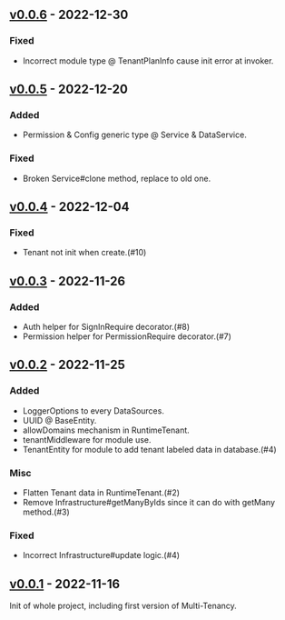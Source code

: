 ## [v0.0.6](https://github.com/Yunology/multi-tenancy/releases/tag/v0.0.6)  -  2022-12-30
### Fixed
- Incorrect module type @ TenantPlanInfo cause init error at invoker.

## [v0.0.5](https://github.com/Yunology/multi-tenancy/releases/tag/v0.0.4)  -  2022-12-20
### Added
- Permission & Config generic type @ Service & DataService.
### Fixed
- Broken Service#clone method, replace to old one.

## [v0.0.4](https://github.com/Yunology/multi-tenancy/releases/tag/v0.0.4)  -  2022-12-04
### Fixed
- Tenant not init when create.(#10)

## [v0.0.3](https://github.com/Yunology/multi-tenancy/releases/tag/v0.0.3)  -  2022-11-26
### Added
- Auth helper for SignInRequire decorator.(#8)
- Permission helper for PermissionRequire decorator.(#7)

## [v0.0.2](https://github.com/Yunology/multi-tenancy/releases/tag/v0.0.2)  -  2022-11-25
### Added
- LoggerOptions to every DataSources.
- UUID @ BaseEntity.
- allowDomains mechanism in RuntimeTenant.
- tenantMiddleware for module use.
- TenantEntity for module to add tenant labeled data in database.(#4)

### Misc
- Flatten Tenant data in RuntimeTenant.(#2)
- Remove Infrastructure#getManyByIds since it can do with getMany method.(#3)

### Fixed
- Incorrect Infrastructure#update logic.(#4)

## [v0.0.1](https://github.com/Yunology/multi-tenancy/releases/tag/v0.0.1)  -  2022-11-16
Init of whole project, including first version of Multi-Tenancy.

